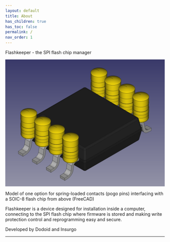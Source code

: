 ```yaml
---
layout: default
title: About
has_children: true
has_toc: false
permalink: /
nav_order: 1
---
```


Flashkeeper - the SPI flash chip manager

<img src="/images/chip.png" style="display: block; margin: auto;" />

Model of one option for spring-loaded contacts (pogo pins) interfacing with a SOIC-8 flash chip from above (FreeCAD)

Flashkeeper is a device designed for installation inside a computer, connecting to the SPI flash chip where firmware is stored and making write protection control and reprogramming easy and secure.

Developed by Dodoid and Insurgo

----

[^1]: [It can take up to 10 minutes for changes to your site to publish after you push the changes to GitHub](https://docs.github.com/en/pages/setting-up-a-github-pages-site-with-jekyll/creating-a-github-pages-site-with-jekyll#creating-your-site).

[Just the Docs]: https://just-the-docs.github.io/just-the-docs/
[GitHub Pages]: https://docs.github.com/en/pages
[README]: https://github.com/just-the-docs/just-the-docs-template/blob/main/README.md
[Jekyll]: https://jekyllrb.com
[GitHub Pages / Actions workflow]: https://github.blog/changelog/2022-07-27-github-pages-custom-github-actions-workflows-beta/
[use this template]: https://github.com/just-the-docs/just-the-docs-template/generate
